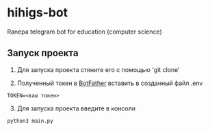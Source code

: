 # hihigs-bot
Ranepa telegram bot for education (computer science)

## Запуск проекта

1. Для запуска проекта стяните его с помощью 'git clone'

2. Полученный токен в [BotFather](https://t.me/BotFather) вставить в созданный файл .env

```
TOKEN=<ваш токен>
```

3. Для запуска проекта введите в консоли

```
python3 main.py
```